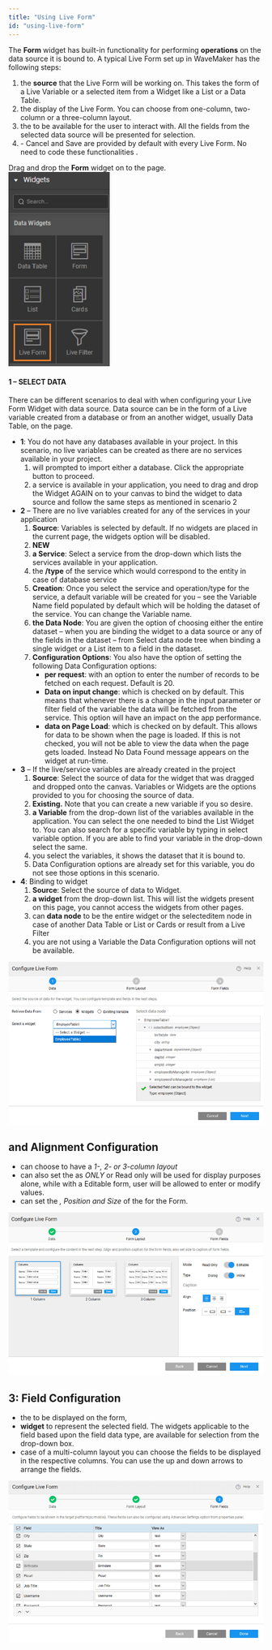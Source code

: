 ```yaml
---
title: "Using Live Form"
id: "using-live-form"
---
```


The **Form** widget has built-in functionality for performing **operations** on the data source it is bound to. A typical Live Form set up in WaveMaker has the following steps:

1. the **source** that the Live Form will be working on. This takes the form of a Live Variable or a selected item from a Widget like a List or a Data Table.
2. the display of the Live Form. You can choose from one-column, two-column or a three-column layout.
3. the to be available for the user to interact with. All the fields from the selected data source will be presented for selection.
4. \- Cancel and Save are provided by default with every Live Form. No need to code these functionalities .

Drag and drop the **Form** widget on to the page. [![lf_sel](../assets/lf_sel.png)](../assets/lf_sel.png)

#### 1 – SELECT DATA

There can be different scenarios to deal with when configuring your Live Form Widget with data source. Data source can be in the form of a Live variable created from a database or from an another widget, usually Data Table, on the page.

- **1**: You do not have any databases available in your project. In this scenario, no live variables can be created as there are no services available in your project.
    1. will prompted to import either a database. Click the appropriate button to proceed.
    2. a service is available in your application, you need to drag and drop the Widget AGAIN on to your canvas to bind the widget to data source and follow the same steps as mentioned in scenario 2
- **2** – There are no live variables created for any of the services in your application
    1. **Source**: Variables is selected by default. If no widgets are placed in the current page, the widgets option will be disabled.
    2. **NEW**
    3. **a Service**: Select a service from the drop-down which lists the services available in your application.
    4. the **/type** of the service which would correspond to the entity in case of database service
    5. **Creation**: Once you select the service and operation/type for the service, a default variable will be created for you – see the Variable Name field populated by default which will be holding the dataset of the service. You can change the Variable name.
    6. **the Data Node**: You are given the option of choosing either the entire dataset – when you are binding the widget to a data source or any of the fields in the dataset – from Select data node tree when binding a single widget or a List item to a field in the dataset.
    7. **Configuration Options**: You also have the option of setting the following Data Configuration options:
        - **per request**: with an option to enter the number of records to be fetched on each request. Default is 20.
        - **Data on input change**: which is checked on by default. This means that whenever there is a change in the input parameter or filter field of the variable the data will be fetched from the service. This option will have an impact on the app performance.
        - **data on Page Load**: which is checked on by default. This allows for data to be shown when the page is loaded. If this is not checked, you will not be able to view the data when the page gets loaded. Instead No Data Found message appears on the widget at run-time.
- **3** – If the live/service variables are already created in the project
    1. **Source**: Select the source of data for the widget that was dragged and dropped onto the canvas. Variables or Widgets are the options provided to you for choosing the source of data.
    2. **Existing.** Note that you can create a new variable if you so desire.
    3. **a Variable** from the drop-down list of the variables available in the application. You can select the one needed to bind the List Widget to. You can also search for a specific variable by typing in select variable option. If you are able to find your variable in the drop-down select the same.
    4. you select the variables, it shows the dataset that it is bound to.
    5. Data Configuration options are already set for this variable, you do not see those options in this scenario.
- **4**: Binding to widget
    1. **Source**: Select the source of data to Widget.
    2. **a widget** from the drop-down list. This will list the widgets present on this page, you cannot access the widgets from other pages.
    3. can **data node** to be the entire widget or the selecteditem node in case of another Data Table or List or Cards or result from a Live Filter
    4. you are not using a Variable the Data Configuration options will not be available.

[![lf_data](../assets/lf_data.png)](../assets/lf_data.png)

## and Alignment Configuration

- can choose to have a _1-, 2- or 3-column layout_
- can also set the as _ONLY_ or Read only will be used for display purposes alone, while with a Editable form, user will be allowed to enter or modify values.
- can set the _, Position and Size_ of the for the Form.

[![lf_layout](../assets/lf_layout.png)](../assets/lf_layout.png)

## 3: Field Configuration

- the to be displayed on the form,
- **widget** to represent the selected field. The widgets applicable to the field based upon the field data type, are available for selection from the drop-down box.
- case of a multi-column layout you can choose the fields to be displayed in the respective columns. You can use the up and down arrows to arrange the fields.

[![lf_field](../assets/lf_field.png)](../assets/lf_field.png)
